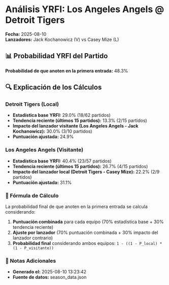 # Análisis YRFI: Los Angeles Angels @ Detroit Tigers

**Fecha:** 2025-08-10  
**Lanzadores:** Jack Kochanowicz (V) vs Casey Mize (L)

## 📊 Probabilidad YRFI del Partido

**Probabilidad de que anoten en la primera entrada:** 48.3%

## 🔍 Explicación de los Cálculos

### Detroit Tigers (Local)
- **Estadística base YRFI:** 29.0% (18/62 partidos)
- **Tendencia reciente (últimos 15 partidos):** 13.3% (2/15 partidos)
- **Impacto del lanzador visitante (Los Angeles Angels - Jack Kochanowicz):** 30.0% (3/10 partidos)
- **Puntuación ajustada:** 24.9%

### Los Angeles Angels (Visitante)
- **Estadística base YRFI:** 40.4% (23/57 partidos)
- **Tendencia reciente (últimos 15 partidos):** 26.7% (4/15 partidos)
- **Impacto del lanzador local (Detroit Tigers - Casey Mize):** 22.2% (2/9 partidos)
- **Puntuación ajustada:** 31.1%

### 📝 Fórmula de Cálculo

La probabilidad final de que anoten en la primera entrada se calcula considerando:
1. **Puntuación combinada** para cada equipo (70% estadística base + 30% tendencia reciente)
2. **Ajuste por lanzador** (70% puntuación combinada + 30% impacto del lanzador contrario)
3. **Probabilidad final** considerando ambos equipos: `1 - ((1 - P_local) * (1 - P_visitante))`

### 📌 Notas Adicionales

- **Generado el:** 2025-08-10 13:23:42
- **Fuente de datos:** season_data.json
